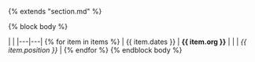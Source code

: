 {% extends "section.md" %}

{% block body %}

|   |
|---|---|
{% for item in items %}
| <span class="dates">{{ item.dates }}</span> | **{{ item.org }}** |
| | _{{ item.position }}_ |
{% endfor %}
{% endblock body %}
